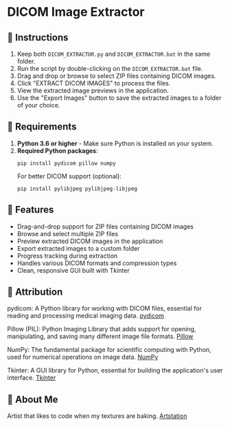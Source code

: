 # DICOM Image Extractor

## 🚀 Instructions 

1. Keep both `DICOM_EXTRACTOR.py` and `DICOM_EXTRACTOR.bat` in the same folder.
2. Run the script by double-clicking on the `DICOM_EXTRACTOR.bat` file.
3. Drag and drop or browse to select ZIP files containing DICOM images.
4. Click "EXTRACT DICOM IMAGES" to process the files.
5. View the extracted image previews in the application.
6. Use the "Export Images" button to save the extracted images to a folder of your choice.

## 🌟 Requirements

1. **Python 3.6 or higher** - Make sure Python is installed on your system.
2. **Required Python packages**:
   ```
   pip install pydicom pillow numpy
   ```
   For better DICOM support (optional):
   ```
   pip install pylibjpeg pylibjpeg-libjpeg
   ```

## 🌟 Features

- Drag-and-drop support for ZIP files containing DICOM images
- Browse and select multiple ZIP files
- Preview extracted DICOM images in the application
- Export extracted images to a custom folder
- Progress tracking during extraction
- Handles various DICOM formats and compression types
- Clean, responsive GUI built with Tkinter

## 🌟 Attribution

pydicom: A Python library for working with DICOM files, essential for reading and processing medical imaging data. [pydicom](https://pydicom.github.io/)

Pillow (PIL): Python Imaging Library that adds support for opening, manipulating, and saving many different image file formats. [Pillow](https://python-pillow.org/)

NumPy: The fundamental package for scientific computing with Python, used for numerical operations on image data. [NumPy](https://numpy.org/)

Tkinter: A GUI library for Python, essential for building the application's user interface. [Tkinter](https://docs.python.org/3/library/tkinter.html)

## 🌟 About Me

Artist that likes to code when my textures are baking. [Artstation](https://www.artstation.com/jaimerodriguez/)
